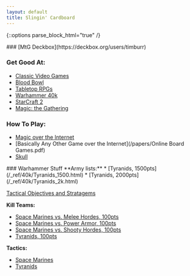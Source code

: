 ```yaml
---
layout: default
title: Slingin' Cardboard
---
```

{::options parse_block_html="true" /}
<div class="row">
<div class="column">
### [MtG Deckbox](https://deckbox.org/users/timburr)  

### Get Good At:  
* [Classic Video Games](/2021/03/17/retro-gaming.html)  
* [Blood Bowl](/2020/06/17/blood-bowl.html)  
* [Tabletop RPGs](/2020/02/19/gamemastering.html)  
* [Warhammer 40k](/2020/05/31/warhammer.html)  
* [StarCraft 2](/2020/03/17/sc2.html)  
* [Magic: the Gathering](/2020/01/17/mtg.html)  

### How To Play:
* [Magic over the Internet](/2020/04/11/cockatrice.html)  
* [Basically Any Other Game over the Internet](/papers/Online Board Games.pdf)  
* [Skull](/2021/06/01/skull.html)
</div>	

<div class="column">
### Warhammer Stuff
**Army lists:**  
* [Tyranids, 1500pts](/_ref/40k/Tyranids_1500.html)  
* [Tyranids, 2000pts](/_ref/40k/Tyranids_2k.html)  

[Tactical Objectives and Stratagems](/_ref/40k/tyranids_ref.html)  

**Kill Teams:**  
* [Space Marines vs. Melee Hordes, 100pts](/_ref/40k/SpaceMarinesKT_MeleeHorde.html)  
* [Space Marines vs. Power Armor, 100pts](/_ref/40k/SpaceMarinesKT_PowerArmor.html)  
* [Space Marines vs. Shooty Hordes, 100pts](/_ref/40k/SpaceMarinesKT_ShootyHorde.html)  
* [Tyranids, 100pts](/_ref/40k/TyranidsKT.html)   

**Tactics:**  
* [Space Marines](/_ref/40k/adeptus_tactics.html)  
* [Tyranids](/_ref/40k/tyranids_tactics.html)  
</div>	
</div>	